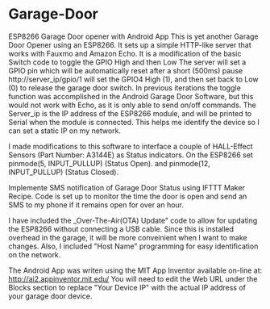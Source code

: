# Garage-Door
ESP8266 Garage Door opener with Android App
This is yet another Garage Door Opener using an ESP8266. It sets up a simple HTTP-like server that works with Fauxmo and Amazon Echo.
It is a modification of the basic Switch code to toggle the GPIO High and then Low
The server will set a GPIO pin which will be automatically reset after a short (500ms) pause
http://server_ip/gpio/1 will set the GPIO4 High (1), and then set back to Low (0) to release the garage door switch. 
In previous iterations the toggle function was accomplished in the Android Garage Door Software, 
but this would not work with Echo, as it is only able to send on/off commands. The Server_ip is the IP address of 
the ESP8266 module, and will be printed to Serial when the module is connected. This helps me identify the device so
I can set a static IP on my network.

I made modifications to this software to interface a couple of HALL-Effect Sensors (Part Number: A3144E) as Status indicators. 
On the ESP8266 set pinmode(5, INPUT_PULLUP) (Status Open). and pinmode(12, INPUT_PULLUP) (Status Closed).

Implemente SMS notification of Garage Door Status using IFTTT Maker Recipe. Code is set up to monitor the time the door is
open and send an SMS to my phone if it remains open for over an hour. 


I have included the _Over-The-Air(OTA) Update" code to allow for updating the ESP8266 without 
connecting a USB cable. Since this is installed overhead in the garage, it will be more conveinient when 
I want to make changes. Also, I included "Host Name" programming for easy identification on the network.

The Android App was writen using the MIT App Inventor available on-line at: http://ai2.appinventor.mit.edu/
You will need to edit the Web URL under the Blocks section to replace "Your Device IP" with the actual IP address of your garage door device.
